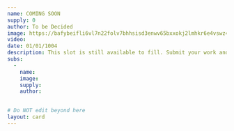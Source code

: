 ```yaml
---
name: COMING SOON
supply: 0
author: To be Decided
image: https://bafybeifli6vl7n22folv7bhhsisd3enwv65bxxokj2lmhkr6e4vswz4vqi.ipfs.nftstorage.link/
video: 
date: 01/01/1004
description: This slot is still available to fill. Submit your work and it could be yours. 
subs: 
  -
    name: 
    image: 
    supply:    
    author: 
    

# Do NOT edit beyond here
layout: card
---
```

